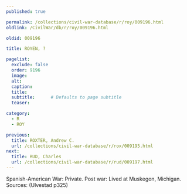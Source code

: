 ```yaml
---
published: true

permalink: /collections/civil-war-database/r/roy/009196.html
oldlink: /CivilWar/db/r/roy/009196.html

oldid: 009196

title: ROYEN, ?

pagelist:
  exclude: false
  order: 9196
  image: 
  alt:
  caption:
  title:
  subtitle:      # Defaults to page subtitle
  teaser:

category: 
  - R 
  - ROY

previous:
  title: ROXTER, Andrew C.
  url: /collections/civil-war-database/r/rox/009195.html  
next:
  title: RUD, Charles
  url: /collections/civil-war-database/r/rud/009197.html   
---
```

Spanish-American War: Private. Post war: Lived at Muskegon, Michigan. Sources: (Ulvestad p325)
